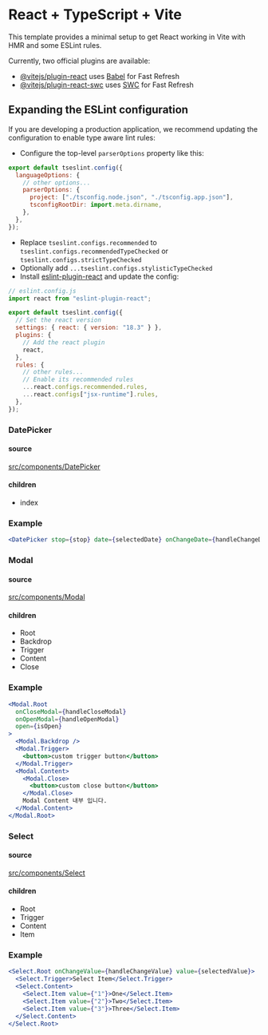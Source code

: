 # React + TypeScript + Vite

This template provides a minimal setup to get React working in Vite with HMR and some ESLint rules.

Currently, two official plugins are available:

- [@vitejs/plugin-react](https://github.com/vitejs/vite-plugin-react/blob/main/packages/plugin-react/README.md) uses [Babel](https://babeljs.io/) for Fast Refresh
- [@vitejs/plugin-react-swc](https://github.com/vitejs/vite-plugin-react-swc) uses [SWC](https://swc.rs/) for Fast Refresh

## Expanding the ESLint configuration

If you are developing a production application, we recommend updating the configuration to enable type aware lint rules:

- Configure the top-level `parserOptions` property like this:

```js
export default tseslint.config({
  languageOptions: {
    // other options...
    parserOptions: {
      project: ["./tsconfig.node.json", "./tsconfig.app.json"],
      tsconfigRootDir: import.meta.dirname,
    },
  },
});
```

- Replace `tseslint.configs.recommended` to `tseslint.configs.recommendedTypeChecked` or `tseslint.configs.strictTypeChecked`
- Optionally add `...tseslint.configs.stylisticTypeChecked`
- Install [eslint-plugin-react](https://github.com/jsx-eslint/eslint-plugin-react) and update the config:

```js
// eslint.config.js
import react from "eslint-plugin-react";

export default tseslint.config({
  // Set the react version
  settings: { react: { version: "18.3" } },
  plugins: {
    // Add the react plugin
    react,
  },
  rules: {
    // other rules...
    // Enable its recommended rules
    ...react.configs.recommended.rules,
    ...react.configs["jsx-runtime"].rules,
  },
});
```

### DatePicker

#### source

[src/components/DatePicker](https://github.com/DonggunLim/react-ui-kit/tree/main/src/components/DatePicker)

#### children

- index

### Example

```jsx
<DatePicker stop={stop} date={selectedDate} onChangeDate={handleChangeDate} />
```

### Modal

#### source

[src/components/Modal](https://github.com/DonggunLim/react-ui-kit/tree/main/src/components/Modal)

#### children

- Root
- Backdrop
- Trigger
- Content
- Close

### Example

```jsx
<Modal.Root
  onCloseModal={handleCloseModal}
  onOpenModal={handleOpenModal}
  open={isOpen}
>
  <Modal.Backdrop />
  <Modal.Trigger>
    <button>custom trigger button</button>
  </Modal.Trigger>
  <Modal.Content>
    <Modal.Close>
      <button>custom close button</button>
    </Modal.Close>
    Modal Content 내부 입니다.
  </Modal.Content>
</Modal.Root>
```

### Select

#### source

[src/components/Select](https://github.com/DonggunLim/react-ui-kit/tree/main/src/components/Select)

#### children

- Root
- Trigger
- Content
- Item

### Example

```jsx
<Select.Root onChangeValue={handleChangeValue} value={selectedValue}>
  <Select.Trigger>Select Item</Select.Trigger>
  <Select.Content>
    <Select.Item value={"1"}>One</Select.Item>
    <Select.Item value={"2"}>Two</Select.Item>
    <Select.Item value={"3"}>Three</Select.Item>
  </Select.Content>
</Select.Root>
```
